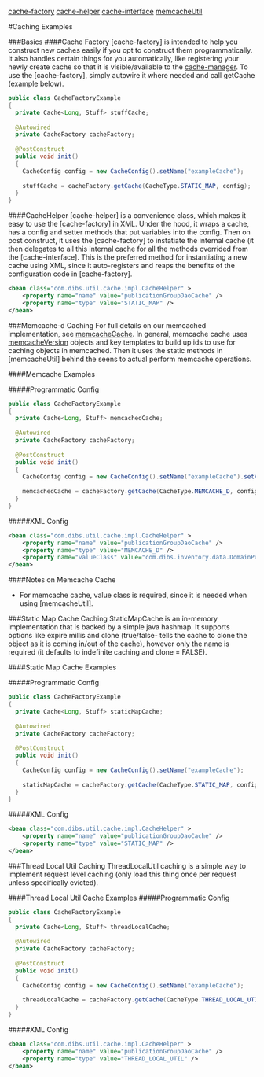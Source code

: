 [cache-factory](https://github.com/1stdibs/shared-util/blob/master/src/main/java/com/dibs/util/cache/factory/CacheFactory.java)
[cache-helper](https://github.com/1stdibs/shared-util/blob/master/src/main/java/com/dibs/util/cache/impl/CacheHelper.java)
[cache-interface](https://github.com/1stdibs/shared-util/blob/master/src/main/java/com/dibs/util/cache/Cache.java)
[memcacheUtil](https://github.com/1stdibs/shared-util/blob/master/src/main/java/com/dibs/util/memcache/MemcacheUtil.java)

#Caching Examples


###Basics
####Cache Factory
[cache-factory] is intended to help you construct new caches easily if you opt to construct them programmatically. It also handles certain things for you automatically, like registering your newly create cache so that it is visible/available to the [cache-manager](https://github.com/1stdibs/necrodibsicon/blob/master/back-end/caching/cache-manager.md). To use the [cache-factory], simply autowire it where needed and call getCache (example below).

```java
public class CacheFactoryExample
{
  private Cache<Long, Stuff> stuffCache;
  
  @Autowired
  private CacheFactory cacheFactory;
  
  @PostConstruct
  public void init()
  {
    CacheConfig config = new CacheConfig().setName("exampleCache");
    
    stuffCache = cacheFactory.getCache(CacheType.STATIC_MAP, config);
  }
}
```

####CacheHelper
[cache-helper] is a convenience class, which makes it easy to use the [cache-factory] in XML. Under the hood, it wraps a cache, has a config and setter methods that put variables into the config. Then on post construct, it uses the [cache-factory] to instatiate the internal cache (it then delegates to all this internal cache for all the methods overrided from the [cache-interface]. This is the preferred method for instantiating a new cache using XML, since it auto-registers and reaps the benefits of the configuration code in [cache-factory].

```xml
<bean class="com.dibs.util.cache.impl.CacheHelper" >
	<property name="name" value="publicationGroupDaoCache" />
	<property name="type" value="STATIC_MAP" />
</bean>
```

###Memcache-d Caching
For full details on our memcached implementation, see [memcacheCache](https://github.com/1stdibs/shared-util/blob/master/src/main/java/com/dibs/util/cache/impl/MemcacheCache.java). In general, memcache cache uses [memcacheVersion](https://github.com/1stdibs/shared-util/blob/master/src/main/java/com/dibs/util/cache/memcache/data/MemcacheVersion.java) objects and key templates to build up ids to use for caching objects in memcached. Then it uses the static methods in [memcacheUtil] behind the seens to actual perform memcache operations.

####Memcache Examples

#####Programmatic Config
```java
public class CacheFactoryExample
{
  private Cache<Long, Stuff> memcachedCache;
  
  @Autowired
  private CacheFactory cacheFactory;
  
  @PostConstruct
  public void init()
  {
    CacheConfig config = new CacheConfig().setName("exampleCache").setValueClass(Stuff.class);
    
    memcachedCache = cacheFactory.getCache(CacheType.MEMCACHE_D, config);
  }
}
```

#####XML Config
```xml
<bean class="com.dibs.util.cache.impl.CacheHelper" >
	<property name="name" value="publicationGroupDaoCache" />
	<property name="type" value="MEMCACHE_D" />
	<property name="valueClass" value="com.dibs.inventory.data.DomainPublicationGroup" />
</bean>
```

####Notes on Memcache Cache
* For memcache cache, value class is required, since it is needed when using [memcacheUtil].

###Static Map Cache Caching
StaticMapCache is an in-memory implementation that is backed by a simple java hashmap. It supports options like expire millis and clone (true/false- tells the cache to clone the object as it is coming in/out of the cache), however only the name is required (it defaults to indefinite caching and clone = FALSE).

####Static Map Cache Examples

#####Programmatic Config
```java
public class CacheFactoryExample
{
  private Cache<Long, Stuff> staticMapCache;
  
  @Autowired
  private CacheFactory cacheFactory;
  
  @PostConstruct
  public void init()
  {
    CacheConfig config = new CacheConfig().setName("exampleCache");
    
    staticMapCache = cacheFactory.getCache(CacheType.STATIC_MAP, config);
  }
}
```

#####XML Config
```xml
<bean class="com.dibs.util.cache.impl.CacheHelper" >
	<property name="name" value="publicationGroupDaoCache" />
	<property name="type" value="STATIC_MAP" />
</bean>
```

###Thread Local Util Caching
ThreadLocalUtil caching is a simple way to implement request level caching (only load this thing once per request unless specifically evicted).

####Thread Local Util Cache Examples
#####Programmatic Config
```java
public class CacheFactoryExample
{
  private Cache<Long, Stuff> threadLocalCache;
  
  @Autowired
  private CacheFactory cacheFactory;
  
  @PostConstruct
  public void init()
  {
    CacheConfig config = new CacheConfig().setName("exampleCache");
    
    threadLocalCache = cacheFactory.getCache(CacheType.THREAD_LOCAL_UTIL, config);
  }
}
```

#####XML Config
```xml
<bean class="com.dibs.util.cache.impl.CacheHelper" >
	<property name="name" value="publicationGroupDaoCache" />
	<property name="type" value="THREAD_LOCAL_UTIL" />
</bean>
```


